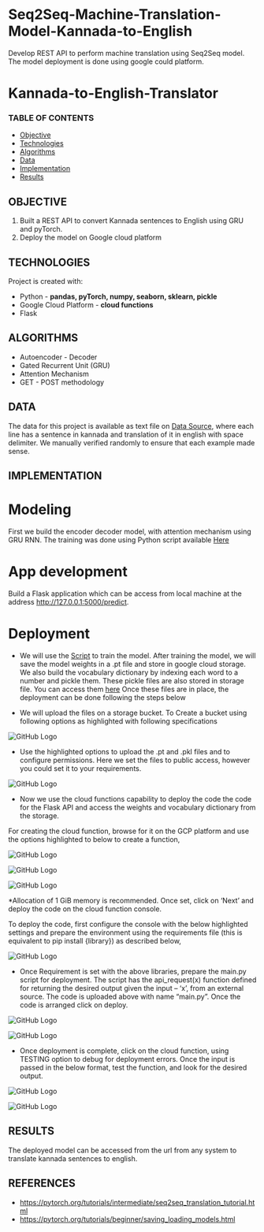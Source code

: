 # Seq2Seq-Machine-Translation-Model-Kannada-to-English
Develop REST API to perform machine translation using Seq2Seq  model. The model deployment is done using google could platform. 

# Kannada-to-English-Translator

### TABLE OF CONTENTS
* [Objective](#objective)
* [Technologies](#technologies)
* [Algorithms](#algorithms)
* [Data](#data)
* [Implementation](#implementation)
* [Results](#results)

## OBJECTIVE 
1. Built a REST API to convert Kannada sentences to English using GRU and pyTorch. 
2. Deploy the model on Google cloud platform

## TECHNOLOGIES
Project is created with: 
* Python - **pandas, pyTorch, numpy, seaborn, sklearn, pickle**
* Google Cloud Platform - **cloud functions**
* Flask

## ALGORITHMS
* Autoencoder - Decoder 
* Gated Recurrent Unit (GRU)
* Attention Mechanism
* GET - POST methodology

## DATA
The data for this project is available as text file on [Data Source](https://www.manythings.org/anki/), where each line has a sentence in kannada and translation of it in english with space delimiter. We manually verified randomly to ensure that each example made sense.

## IMPLEMENTATION

# Modeling
First we build the encoder decoder model, with attention mechanism using GRU RNN. The training was done using Python script available [Here](https://github.com/skotak2/Seq2Seq-Machine-Translation-Model-Kannada-to-English/blob/main/Code/Kannada_to_English_Machine_Translation.ipynb)

# App development
Build a Flask application which can be access from local machine at the address http://127.0.0.1:5000/predict. 

# Deployment

* We will use the [Script](https://github.com/skotak2/Seq2Seq-Machine-Translation-Model-Kannada-to-English/blob/main/Code/Kannada_to_English_Machine_Translation.ipynb) to train the model. After training the model, we will save the model weights in a .pt file and store in google cloud storage. We also build the vocabulary dictionary by indexing each word to a number and pickle them. These pickle files are also stored in storage file. You can access them [here](https://github.com/skotak2/Seq2Seq-Machine-Translation-Model-Kannada-to-English/tree/main/Storage%20Files) Once these files are in place, the deployment can be done following the steps below


* We will upload the files on a storage bucket. To Create a bucket using following options as highlighted with following specifications

![GitHub Logo](https://github.com/skotak2/Seq2Seq-Machine-Translation-Model-Kannada-to-English/blob/main/Images/Picture1.png)

* Use the highlighted options to upload the .pt and .pkl files and to configure permissions. Here we set the files to public access, however you could set it to your requirements.

![GitHub Logo](https://github.com/skotak2/Seq2Seq-Machine-Translation-Model-Kannada-to-English/blob/main/Images/Picture2.png)

* Now we use the cloud functions capability to deploy the code the code for the Flask API and access the weights and vocabulary dictionary from the storage. 

For creating the cloud function, browse for it on the GCP platform and use the options highlighted to below to create a function,


![GitHub Logo](https://github.com/skotak2/Seq2Seq-Machine-Translation-Model-Kannada-to-English/blob/main/Images/Picture3.png)

![GitHub Logo](https://github.com/skotak2/Seq2Seq-Machine-Translation-Model-Kannada-to-English/blob/main/Images/Picture4.png)

![GitHub Logo](https://github.com/skotak2/Seq2Seq-Machine-Translation-Model-Kannada-to-English/blob/main/Images/Picture5.png)

*Allocation of 1 GiB memory is recommended. Once set, click on ‘Next’ and deploy the code on the cloud function console. 

To deploy the code, first configure the console with the below highlighted settings and prepare the environment using the requirements file (this is equivalent to pip install {library}) as described below, 

![GitHub Logo](https://github.com/skotak2/Seq2Seq-Machine-Translation-Model-Kannada-to-English/blob/main/Images/Picture6.png)

* Once Requirement is set with the above libraries, prepare the main.py script for deployment. The script has the api_request(x) function defined for returning the desired output given the input – ‘x’, from an external source. The code is uploaded above with name “main.py”. Once the code is arranged click on deploy.

![GitHub Logo](https://github.com/skotak2/Seq2Seq-Machine-Translation-Model-Kannada-to-English/blob/main/Images/Picture7.png)

![GitHub Logo](https://github.com/skotak2/Seq2Seq-Machine-Translation-Model-Kannada-to-English/blob/main/Images/Picture8.png)

* Once deployment is complete, click on the cloud function, using TESTING option to debug for deployment errors. Once the input is passed in the below format, test the function, and look for the desired output.

![GitHub Logo](https://github.com/skotak2/Seq2Seq-Machine-Translation-Model-Kannada-to-English/blob/main/Images/Picture9.png)

![GitHub Logo](https://github.com/skotak2/Seq2Seq-Machine-Translation-Model-Kannada-to-English/blob/main/Images/Picture10.png)


## RESULTS
The deployed model can be accessed from the url from any system to translate kannada sentences to english. 

## REFERENCES
* https://pytorch.org/tutorials/intermediate/seq2seq_translation_tutorial.html
* https://pytorch.org/tutorials/beginner/saving_loading_models.html


